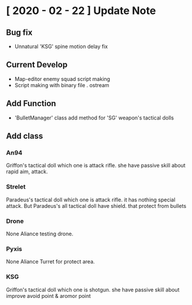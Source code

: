 # [ 2020 - 02 - 22 ]  Update Note

## Bug fix
 
 - Unnatural 'KSG' spine motion delay fix
 
## Current Develop

 - Map-editor enemy squad script making
 - Script making with binary file . ostream
 
## Add Function

 - 'BulletManager' class add method for 'SG' weapon's tactical dolls

 
## Add class

### An94
 Griffon's tactical doll which one is attack rifle. she have passive skill about rapid aim, attack.


### Strelet
 Paradeus's tactical doll which one is attack rifle. it has nothing special attack. 
 But Paradeus's all tactical doll have shield. that protect from bullets


### Drone
 None Aliance testing drone.


### Pyxis
 None Aliance Turret for protect area.


### KSG
 Griffon's tactical doll which one is shotgun. she have passive skill about improve avoid point & aromor point
